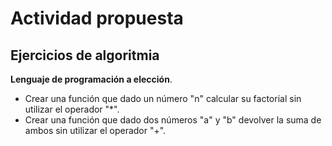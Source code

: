 # Actividad propuesta

## Ejercicios de algoritmia

**Lenguaje de programación a elección**.
- Crear una función que dado un número "n" calcular su factorial sin utilizar el operador "*".
- Crear una función que dado dos números "a" y "b" devolver la suma de ambos sin utilizar el operador "+".
